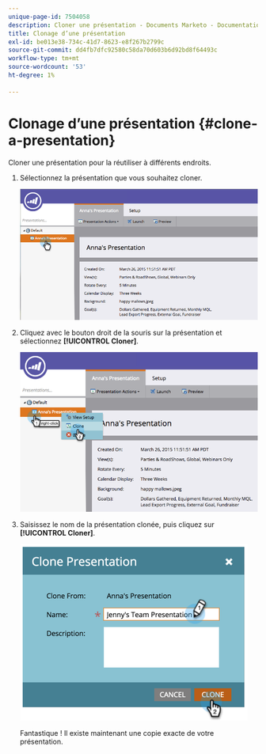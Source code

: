 ```yaml
---
unique-page-id: 7504058
description: Cloner une présentation - Documents Marketo - Documentation du produit
title: Clonage d’une présentation
exl-id: be013e38-734c-41d7-8623-e8f267b2799c
source-git-commit: dd4fb7dfc92580c58da70d603b6d92bd8f64493c
workflow-type: tm+mt
source-wordcount: '53'
ht-degree: 1%

---
```


# Clonage d’une présentation {#clone-a-presentation}

Cloner une présentation pour la réutiliser à différents endroits.

1. Sélectionnez la présentation que vous souhaitez cloner.

   ![](assets/image2015-3-26-12-3a22-3a6.png)

1. Cliquez avec le bouton droit de la souris sur la présentation et sélectionnez **[!UICONTROL Cloner]**.

   ![](assets/image2015-3-26-12-3a22-3a47.png)

1. Saisissez le nom de la présentation clonée, puis cliquez sur **[!UICONTROL Cloner]**.

   ![](assets/image2015-3-20-16-3a14-3a44.png)

   Fantastique ! Il existe maintenant une copie exacte de votre présentation.
